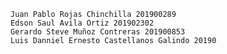     Juan Pablo Rojas Chinchilla 201900289
    Edson Saul Avila Ortiz 201902302
    Gerardo Steve Muñoz Contreras 201900853
    Luis Danniel Ernesto Castellanos Galindo 20190
